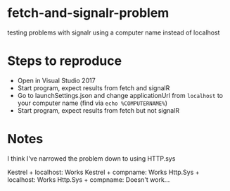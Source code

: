 # fetch-and-signalr-problem
testing problems with signalr using a computer name instead of localhost

# Steps to reproduce
- Open in Visual Studio 2017
- Start program, expect results from fetch and signalR
- Go to launchSettings.json and change applicationUrl from `localhost` to your computer name (find via `echo %COMPUTERNAME%`)
- Start program, expect results from fetch but not signalR

# Notes
I think I've narrowed the problem down to using HTTP.sys

Kestrel + localhost: Works
Kestrel + compname: Works
Http.Sys + localhost: Works
Http.Sys + compname: Doesn't work...
